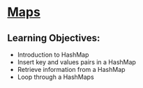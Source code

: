 # [Maps](https://login.codingdojo.com/m/315/9299/62852) 

## Learning Objectives:

- Introduction to HashMap
- Insert key and values pairs in a HashMap
- Retrieve information from a HashMap
- Loop through a HashMaps